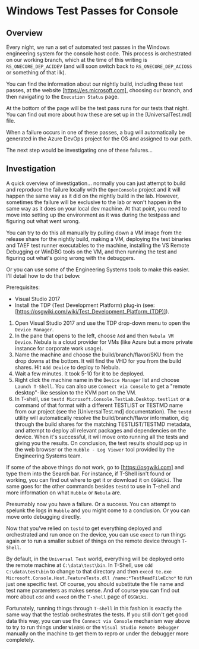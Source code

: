 # Windows Test Passes for Console

## Overview

Every night, we run a set of automated test passes in the Windows engineering system for the console host code. This process is orchestrated on our working branch, which at the time of this writing is `RS_ONECORE_DEP_ACIDEV` (and will soon switch back to `RS_ONECORE_DEP_ACIOSS` or something of that ilk).

You can find the information about our nightly build, including these test passes, at the website [https://es.microsoft.com], choosing our branch, and then navigating to the `Execution Status` page.

At the bottom of the page will be the test pass runs for our tests that night. You can find out more about how these are set up in the [UniversalTest.md] file.

When a failure occurs in one of these passes, a bug will automatically be generated in the Azure DevOps project for the OS and assigned to our path.

The next step would be investigating one of these failures...

## Investigation

A quick overview of investigation... normally you can just attempt to build and reproduce the failure locally with the `OpenConsole` project and it will happen the same way as it did on the nightly build in the lab. However, sometimes the failure will be exclusive to the lab or won't happen in the same way as it does on your local dev machine. At that point, you need to move into setting up the environment as it was during the testpass and figuring out what went wrong.

You can try to do this all manually by pulling down a VM image from the release share for the nightly build, making a VM, deploying the test binaries and TAEF test runner executables to the machine, installing the VS Remote Debugging or WinDBG tools on the VM, and then running the test and figuring out what's going wrong with the debuggers.

Or you can use some of the Engineering Systems tools to make this easier. I'll detail how to do that below.

Prerequisites:
- Visual Studio 2017
- Install the TDP (Test Development Platform) plug-in (see: [https://osgwiki.com/wiki/Test_Development_Platform_(TDP)]).

1. Open Visual Studio 2017 and use the TDP drop-down menu to open the `Device Manager`.
1. In the pane that opens to the left, choose `Add` and then `Nebula VM Device`. Nebula is a cloud provider for VMs (like Azure but a more private instance for corporate work usage).
1. Name the machine and choose the build/branch/flavor/SKU from the drop downs at the bottom. It will find the VHD for you from the build shares. Hit `Add Device` to deploy to Nebula.
1. Wait a few minutes. It took 5-10 for it to be deployed.
1. Right click the machine name in the `Device Manager` list and choose `Launch T-Shell`. You can also use `Connect via Console` to get a "remote desktop"-like session to the KVM port on the VM.
1. In T-shell, use `testd Microsoft.Console.TestLab.Desktop.testlist` or a command of that format with a different TESTLIST or TESTMD name from our project (see the [UniversalTest.md] documentation). The `testd` utility will automatically resolve the build/branch/flavor information, dig through the build shares for the matching TESTLIST/TESTMD metadata, and attempt to deploy all relevant packages and dependencies on the device. When it's successful, it will move onto running all the tests and giving you the results. On conclusion, the test results should pop up in the web browser or the `Hubble - Log Viewer` tool provided by the Engineering Systems team.

If some of the above things do not work, go to [https://osgwiki.com] and type them into the Search bar. For instance, if T-Shell isn't found or working, you can find out where to get it or download it on `OSGWiki`. The same goes for the other commands besides `testd` to use in T-shell and more information on what `Hubble` or `Nebula` are.

Presumably now you have a failure. Or a success. You can attempt to spelunk the logs in `Hubble` and you might come to a conclusion. Or you can move onto debugging directly.

Now that you've relied on `testd` to get everything deployed and orchestrated and run once on the device, you can use `execd` to run things again or to run a smaller subset of things on the remote device through `T-Shell`.

By default, in the `Universal Test` world, everything will be deployed onto the remote machine at `C:\data\test\bin`. In T-Shell, use `cdd C:\data\test\bin` to change to that directory and then `execd te.exe Microsoft.Console.Host.FeatureTests.dll /name:*TestReadFileEcho*` to run just one specific test. Of course, you should substitute the file name and test name parameters as makes sense. And of course you can find out more about `cdd` and `execd` on the `T-shell` page of `OSGWiki`.

Fortunately, running things through `T-shell` in this fashion is exactly the same way that the testlab orchestrates the tests. If you still don't get good data this way, you can use the `Connect via Console` mechanism way above to try to run things under `WinDBG` or the `Visual Studio Remote Debugger` manually on the machine to get them to repro or under the debugger more completely.
